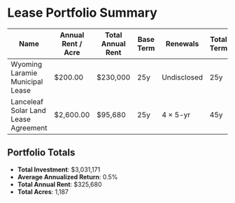 # Lease Portfolio Summary

| Name | Annual Rent / Acre | Total Annual Rent | Base Term | Renewals | Total Term | Escalator | Risk Tier | Discount Rate | Location | Acres | Developer | Total Undiscounted Rent Value | Present Value | **Buyout Offer** | Ann. Return |
|------|--------------------|------------------|-----------|----------|------------|-----------|-----------|---------------|----------|-------|-----------|------------------------------|--------------|------------------|----------|
| Wyoming Laramie Municipal Lease | $200.00 | $230,000 | 25y | Undisclosed | 25y | 1.5% | Low | 10% | Laramie, Wyoming | 1,150 | Boulevard Associates LLC (NextEra) | $6,914,495 | $2,343,520 | **$1,991,992** | 🟡 0.7% |
| Lanceleaf Solar Land Lease Agreement | $2,600.00 | $95,680 | 25y | 4 × 5-yr | 45y | 2.5% | Medium | 10% | Kendall County, Illinois | 37 | Lanceleaf Solar | $3,268,215 | $1,222,564 | **$1,039,179** | 🟡 0.4% |

## Portfolio Totals
- **Total Investment**: $3,031,171
- **Average Annualized Return**: 0.5%
- **Total Annual Rent**: $325,680
- **Total Acres**: 1,187
